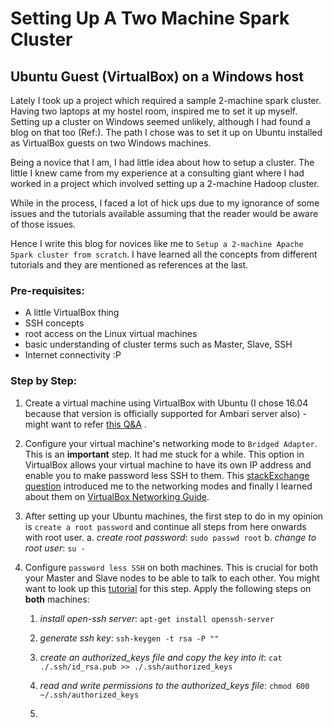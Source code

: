 # Setting Up A Two Machine Spark Cluster
## Ubuntu Guest (VirtualBox) on a Windows host

Lately I took up a project which required a sample 2-machine spark cluster. Having two laptops at my hostel room, inspired me to set it up myself.
Setting up a cluster on Windows seemed unlikely, although I had found a blog on that too (Ref:). The path I chose was to set it up on Ubuntu installed as VirtualBox guests on two Windows machines.

Being a novice that I am, I had little idea about how to setup a cluster. The little I knew came from my experience at a consulting giant where I had worked in a project which involved setting up a 2-machine Hadoop cluster.

While in the process, I faced a lot of hick ups due to my ignorance of some issues and the tutorials available assuming that the reader would be aware of those issues.

Hence I write this blog for novices like me to `Setup a 2-machine Apache Spark cluster from scratch`. I have learned all the concepts from different tutorials and they are mentioned as references at the last.

### Pre-requisites:

* A little VirtualBox thing
* SSH concepts
* root access on the Linux virtual machines
* basic understanding of cluster terms such as Master, Slave, SSH
* Internet connectivity :P

### Step by Step:

1. Create a virtual machine using VirtualBox with Ubuntu (I chose 16.04 because that version is officially supported for Ambari server also) - might want to refer [this Q&A](https://askubuntu.com/questions/142549/how-to-install-ubuntu-on-virtualbox) .
2. Configure your virtual machine's networking mode to `Bridged Adapter`. This is an **important** step. It had me stuck for a while. This option in VirtualBox allows your virtual machine to have its own IP address and enable you to make password less SSH to them. This [stackExchange question](https://superuser.com/questions/119732/how-to-do-networking-between-virtual-machines-in-virtualbox) introduced me to the networking modes and finally I learned about them on [VirtualBox Networking Guide](http://www.virtualbox.org/manual/ch06.html#network_bridged).
3. After setting up your Ubuntu machines, the first step to do in my opinion is `create a root password` and continue all steps from here onwards with root user.
    a. *create root password*: `sudo passwd root`
    b. *change to root user*: `su -`

4. Configure `password less SSH` on both machines. This is crucial for both your Master and Slave nodes to be able to talk to each other. You might want to look up this [tutorial](https://www.google.com/url?hl=en-GB&q=https://medium.com/@luck/setup-passwordless-ssh-on-ubuntu-16-04-7ac81592fee6&source=gmail&ust=1510572674575000&usg=AFQjCNEU5Linm9tvZID-7wMjruzECz7YbQ) for this step. Apply the following steps on **both** machines:
    1. *install open-ssh server*: `apt-get install openssh-server`
    
    
    2. *generate ssh key*: `ssh-keygen -t rsa -P ""`
    
    
    3. *create an authorized_keys file and copy the key into it*: `cat ./.ssh/id_rsa.pub >> ./.ssh/authorized_keys`
    
    
    4. *read and write permissions to the authorized_keys file*: `chmod 600 ~/.ssh/authorized_keys`
    
    
    5. 
